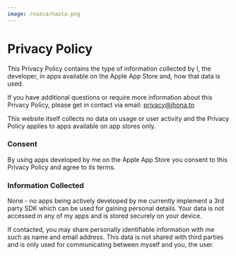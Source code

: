 ```yaml
---
image: /nazca/nazca.png
---
```


# Privacy Policy

This Privacy Policy contains the type of information collected by I, the developer, in apps available on the Apple App Store and, how that data is used.

If you have additional questions or require more information about this Privacy Policy, please get in contact via email: [privacy@jhona.tn](mailto:privacy@jhona.tn)

This website itself collects no data on usage or user activity and the Privacy Policy applies to apps available on app stores only.

### Consent

By using apps developed by me on the Apple App Store you consent to this Privacy Policy and agree to its terms.

### Information Collected

None - no apps being actively developed by me currently implement a 3rd party SDK which can be used for gaining personal details. Your data is not accessed in any of my apps and is stored securely on your device.

If contacted, you may share personally identifiable information with me such as name and email address. This data is not shared with third parties and is only used for communicating between myself and you, the user.
